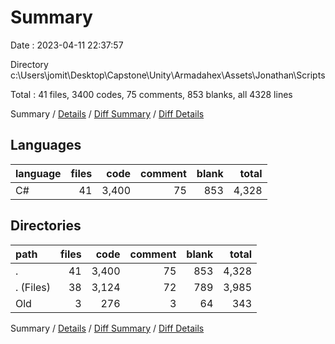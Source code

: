 # Summary

Date : 2023-04-11 22:37:57

Directory c:\\Users\\jomit\\Desktop\\Capstone\\Unity\\Armadahex\\Assets\\Jonathan\\Scripts

Total : 41 files,  3400 codes, 75 comments, 853 blanks, all 4328 lines

Summary / [Details](details.md) / [Diff Summary](diff.md) / [Diff Details](diff-details.md)

## Languages
| language | files | code | comment | blank | total |
| :--- | ---: | ---: | ---: | ---: | ---: |
| C# | 41 | 3,400 | 75 | 853 | 4,328 |

## Directories
| path | files | code | comment | blank | total |
| :--- | ---: | ---: | ---: | ---: | ---: |
| . | 41 | 3,400 | 75 | 853 | 4,328 |
| . (Files) | 38 | 3,124 | 72 | 789 | 3,985 |
| Old | 3 | 276 | 3 | 64 | 343 |

Summary / [Details](details.md) / [Diff Summary](diff.md) / [Diff Details](diff-details.md)